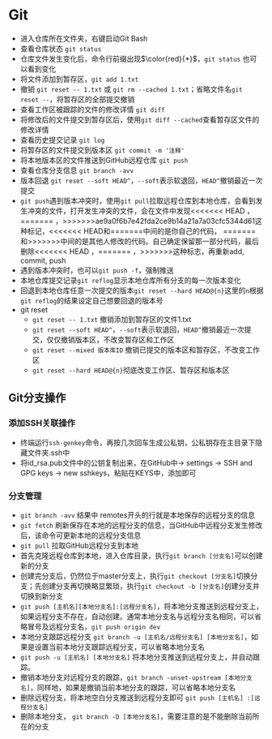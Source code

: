 # Git
+ 进入仓库所在文件夹，右键启动Git Bash
+ 查看仓库状态 `git status`
+ 仓库文件发生变化后，命令行前缀出现$\color{red}{*}$，`git status` 也可以看到变化
+ 将文件添加到暂存区，`git add 1.txt`
+ 撤销 `git reset -- 1.txt` 或 `git rm --cached 1.txt`；省略文件名`git reset --`，将暂存区的全部提交撤销
+ 查看工作区被跟踪的文件的修改详情 `git diff`
+ 将修改后的文件提交到暂存区后，使用`git diff --cached`查看暂存区文件的修改详情
+ 查看历史提交记录 `git log`
+ 将暂存区的文件提交到版本区 `git commit -m '注释'`
+ 将本地版本区的文件推送到GitHub远程仓库 `git push`
+ 查看仓库分支信息 `git branch -avv`
+ 版本回退 `git reset --soft HEAD^`，`--soft`表示软退回，`HEAD^`撤销最近一次提交
+ `git push`遇到版本冲突时，使用`git pull`拉取远程仓库到本地仓库，会看到发生冲突的文件，打开发生冲突的文件，会在文件中发现<<<<<<< HEAD ，=======  ，>>>>>>>ae9a0f6b7e42fda2ce9b14a21a7a03cfc5344d61这种标记，<<<<<<< HEAD和=======中间的是你自己的代码，  =======  和>>>>>>>中间的是其他人修改的代码。自己确定保留那一部分代码，最后删除<<<<<<< HEAD ，=======  ，>>>>>>>这种标志，再重新add, commit, push
+ 遇到版本冲突时，也可以`git push -f`，强制推送
+ 本地仓库提交记录`git reflog`显示本地仓库所有分支的每一次版本变化
+ 回退到本地仓库任意一次提交的版本`git reset --hard HEAD@{n}`这里的`n`根据`git reflog`的结果设定自己想要回退的版本号
+ git reset
  - `git reset -- 1.txt` 撤销添加到暂存区的文件1.txt
  - `git reset --soft HEAD^`，`--soft`表示软退回，`HEAD^`撤销最近一次提交，仅仅撤销版本区，不改变暂存区和工作区
  - `git reset --mixed 版本库ID` 撤销已提交的版本区和暂存区，不改变工作区
  - `git reset --hard HEAD@{n}`彻底改变工作区、暂存区和版本区

## Git分支操作
### 添加SSH关联操作
+ 终端运行`ssh-genkey`命令，再按几次回车生成公私钥，公私钥存在主目录下隐藏文件夹.ssh中
+ 将id_rsa.pub文件中的公钥复制出来，在GitHub中-> settings -> SSH and GPG keys -> new sshkeys，粘贴在KEYS中，添加即可

### 分支管理
+ `git branch -avv` 结果中 remotes开头的行就是本地保存的远程分支的信息
+ `git fetch` 刷新保存在本地的远程分支的信息，当GitHub中远程分支发生修改后，该命令可更新本地的远程分支信息
+ `git pull` 拉取GitHub远程分支到本地
+ 首先克隆远程仓库到本地，进入仓库目录，执行`git branch [分支名]`可以创建新的分支
+ 创建完分支后，仍然位于master分支上，执行`git checkout [分支名]`切换分支；先创建分支再切换略显繁琐，执行`git checkout -b [分支名]`创建分支并切换到新分支
+ `git push [主机名][本地分支名]:[远程分支名]`，将本地分支推送到远程分支上，如果远程分支不存在，自动创建。通常本地分支名与远程分支名相同，可以省略冒号及远程分支名，`git push origin dev`
+ 本地分支跟踪远程分支 `git branch -u [主机名/远程分支名] [本地分支名]`，如果是设置当前本地分支跟踪远程分支，可以省略本地分支名
+ `git push -u [主机名] [本地分支名]` 将本地分支推送到远程分支上，并自动跟踪。
+ 撤销本地分支对远程分支的跟踪，`git branch -unset-upstream [本地分支名]`，同样地，如果是撤销当前本地分支的跟踪，可以省略本地分支名
+ 删除远程分支，将本地空白分支推送到远程分支即可 `git push [主机名] :[远程分支名]`
+ 删除本地分支， `git branch -D [本地分支名]`，需要注意的是不能删除当前所在的分支

